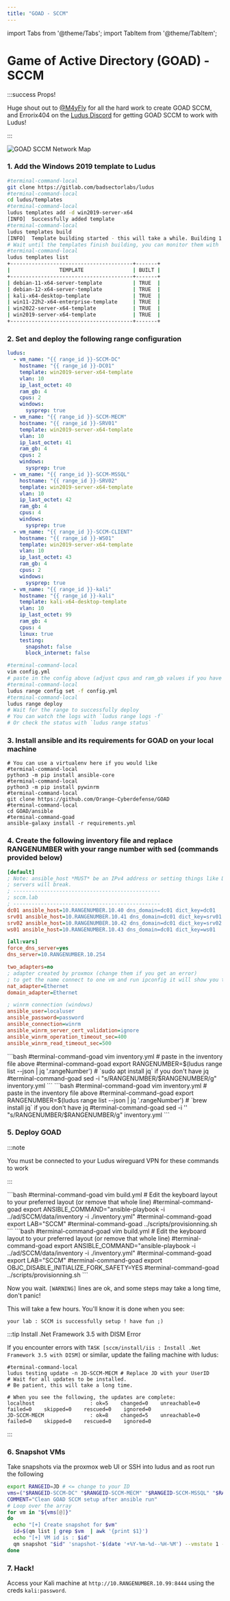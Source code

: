 ```yaml
---
title: "GOAD - SCCM"
---
```

import Tabs from '@theme/Tabs';
import TabItem from '@theme/TabItem';

# Game of Active Directory (GOAD) - SCCM

:::success Props!

Huge shout out to [@M4yFly](https://twitter.com/M4yFly) for all the hard work to create GOAD SCCM, and Errorix404 on the [Ludus Discord](https://discord.gg/HryzhdUSYT) for getting GOAD SCCM to work with Ludus!

:::

![GOAD SCCM Network Map](https://raw.githubusercontent.com/Orange-Cyberdefense/GOAD/main/docs/img/SCCMLAB_overview.png)

### 1. Add the Windows 2019 template to Ludus

```bash
#terminal-command-local
git clone https://gitlab.com/badsectorlabs/ludus
#terminal-command-local
cd ludus/templates
#terminal-command-local
ludus templates add -d win2019-server-x64
[INFO]  Successfully added template
#terminal-command-local
ludus templates build
[INFO]  Template building started - this will take a while. Building 1 template(s) at a time.
# Wait until the templates finish building, you can monitor them with `ludus templates logs -f` or `ludus templates status`
#terminal-command-local
ludus templates list
+----------------------------------------+-------+
|                TEMPLATE                | BUILT |
+----------------------------------------+-------+
| debian-11-x64-server-template          | TRUE  |
| debian-12-x64-server-template          | TRUE  |
| kali-x64-desktop-template              | TRUE  |
| win11-22h2-x64-enterprise-template     | TRUE  |
| win2022-server-x64-template            | TRUE  |
| win2019-server-x64-template            | TRUE  |
+----------------------------------------+-------+
```

### 2. Set and deploy the following range configuration

```yaml title="config.yml"
ludus:
  - vm_name: "{{ range_id }}-SCCM-DC"
    hostname: "{{ range_id }}-DC01"
    template: win2019-server-x64-template
    vlan: 10
    ip_last_octet: 40
    ram_gb: 4
    cpus: 2
    windows:
      sysprep: true
  - vm_name: "{{ range_id }}-SCCM-MECM"
    hostname: "{{ range_id }}-SRV01"
    template: win2019-server-x64-template
    vlan: 10
    ip_last_octet: 41
    ram_gb: 4
    cpus: 2
    windows:
      sysprep: true
  - vm_name: "{{ range_id }}-SCCM-MSSQL"
    hostname: "{{ range_id }}-SRV02"
    template: win2019-server-x64-template
    vlan: 10
    ip_last_octet: 42
    ram_gb: 4
    cpus: 4
    windows:
      sysprep: true
  - vm_name: "{{ range_id }}-SCCM-CLIENT"
    hostname: "{{ range_id }}-WS01"
    template: win2019-server-x64-template
    vlan: 10
    ip_last_octet: 43
    ram_gb: 4
    cpus: 2
    windows:
      sysprep: true
  - vm_name: "{{ range_id }}-kali"
    hostname: "{{ range_id }}-kali"
    template: kali-x64-desktop-template
    vlan: 10
    ip_last_octet: 99
    ram_gb: 4
    cpus: 4
    linux: true
    testing:
      snapshot: false
      block_internet: false
```

```bash
#terminal-command-local
vim config.yml
# paste in the config above (adjust cpus and ram_gb values if you have the resources to allocate more)
#terminal-command-local
ludus range config set -f config.yml
#terminal-command-local
ludus range deploy
# Wait for the range to successfully deploy
# You can watch the logs with `ludus range logs -f`
# Or check the status with `ludus range status`
```


### 3. Install ansible and its requirements for GOAD on your local machine

```shell-session
# You can use a virtualenv here if you would like
#terminal-command-local
python3 -m pip install ansible-core
#terminal-command-local
python3 -m pip install pywinrm
#terminal-command-local
git clone https://github.com/Orange-Cyberdefense/GOAD
#terminal-command-local
cd GOAD/ansible
#terminal-command-goad
ansible-galaxy install -r requirements.yml
```

### 4. Create the following inventory file and replace RANGENUMBER with your range number with sed (commands provided below)

```ini title="inventory.yml"
[default]
; Note: ansible_host *MUST* be an IPv4 address or setting things like DNS
; servers will break.
; ------------------------------------------------
; sccm.lab
; ------------------------------------------------
dc01 ansible_host=10.RANGENUMBER.10.40 dns_domain=dc01 dict_key=dc01
srv01 ansible_host=10.RANGENUMBER.10.41 dns_domain=dc01 dict_key=srv01
srv02 ansible_host=10.RANGENUMBER.10.42 dns_domain=dc01 dict_key=srv02
ws01 ansible_host=10.RANGENUMBER.10.43 dns_domain=dc01 dict_key=ws01

[all:vars]
force_dns_server=yes
dns_server=10.RANGENUMBER.10.254

two_adapters=no
; adapter created by proxmox (change them if you get an error)
; to get the name connect to one vm and run ipconfig it will show you the adapters name
nat_adapter=Ethernet
domain_adapter=Ethernet

; winrm connection (windows)
ansible_user=localuser
ansible_password=password
ansible_connection=winrm
ansible_winrm_server_cert_validation=ignore
ansible_winrm_operation_timeout_sec=400
ansible_winrm_read_timeout_sec=500
```

<Tabs groupId="operating-systems">
  <TabItem value="linux" label="Linux">
```bash
#terminal-command-goad
vim inventory.yml
# paste in the inventory file above
#terminal-command-goad
export RANGENUMBER=$(ludus range list --json | jq '.rangeNumber')
# `sudo apt install jq` if you don't have jq
#terminal-command-goad
sed -i "s/RANGENUMBER/$RANGENUMBER/g" inventory.yml
```
  </TabItem>
  <TabItem value="macos" label="macOS">
```bash
#terminal-command-goad
vim inventory.yml
# paste in the inventory file above
#terminal-command-goad
export RANGENUMBER=$(ludus range list --json | jq '.rangeNumber')
# `brew install jq` if you don't have jq
#terminal-command-goad
sed -i '' "s/RANGENUMBER/$RANGENUMBER/g" inventory.yml
```
  </TabItem>
</Tabs>


### 5. Deploy GOAD

:::note

You must be connected to your Ludus wireguard VPN for these commands to work

:::

<Tabs groupId="operating-systems">
  <TabItem value="linux" label="Linux">
```bash
#terminal-command-goad
vim build.yml
# Edit the keyboard layout to your preferred layout (or remove that whole line)
#terminal-command-goad
export ANSIBLE_COMMAND="ansible-playbook -i ../ad/SCCM/data/inventory -i ./inventory.yml"
#terminal-command-goad
export LAB="SCCM"
#terminal-command-goad
../scripts/provisionning.sh
```
  </TabItem>
  <TabItem value="macos" label="macOS">
```bash
#terminal-command-goad
vim build.yml
# Edit the keyboard layout to your preferred layout (or remove that whole line)
#terminal-command-goad
export ANSIBLE_COMMAND="ansible-playbook -i ../ad/SCCM/data/inventory -i ./inventory.yml"
#terminal-command-goad
export LAB="SCCM"
#terminal-command-goad
export OBJC_DISABLE_INITIALIZE_FORK_SAFETY=YES
#terminal-command-goad
../scripts/provisionning.sh
```
  </TabItem>
</Tabs>

Now you wait. `[WARNING]` lines are ok, and some steps may take a long time, don't panic!

This will take a few hours. You'll know it is done when you see:

```
your lab : SCCM is successfully setup ! have fun ;)
```

:::tip Install .Net Framework 3.5 with DISM Error

If you encounter errors with `TASK [sccm/install/iis : Install .Net Framework 3.5 with DISM]` or similar, update the failing machine with ludus:

```shell-sessions
#terminal-command-local
ludus testing update -n JD-SCCM-MECM # Replace JD with your UserID
# Wait for all updates to be installed. 
# Be patient, this will take a long time.

# When you see the following, the updates are complete:
localhost                  : ok=5    changed=0    unreachable=0    failed=0    skipped=0    rescued=0    ignored=0   
JD-SCCM-MECM               : ok=8    changed=5    unreachable=0    failed=0    skipped=0    rescued=0    ignored=0 
```

:::


### 6. Snapshot VMs

Take snapshots via the proxmox web UI or SSH into ludus and as root run the following

```bash
export RANGEID=JD # <= change to your ID
vms=("$RANGEID-SCCM-DC" "$RANGEID-SCCM-MECM" "$RANGEID-SCCM-MSSQL" "$RANGEID-SCCM-CLIENT")
COMMENT="Clean GOAD SCCM setup after ansible run"
# Loop over the array
for vm in "${vms[@]}"
do
  echo "[+] Create snapshot for $vm"
  id=$(qm list | grep $vm  | awk '{print $1}')
  echo "[+] VM id is : $id"
  qm snapshot "$id" 'snapshot-'$(date '+%Y-%m-%d--%H-%M') --vmstate 1 --description "$COMMENT"
done
```

### 7. Hack!

Access your Kali machine at `http://10.RANGENUMBER.10.99:8444` using the creds `kali:password`.
